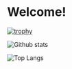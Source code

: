 # Welcome!

[![trophy](https://github-profile-trophy.vercel.app/?username=Bombaninha)](https://github.com/ryo-ma/github-profile-trophy)

![Github stats](https://github-readme-stats.vercel.app/api?username=Bombaninha)

![Top Langs](https://github-readme-stats.vercel.app/api/top-langs/?username=Bombaninha)
